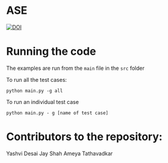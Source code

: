 # ASE

[![DOI](https://zenodo.org/badge/589969132.svg)](https://zenodo.org/badge/latestdoi/589969132)

# Running the code

The examples are run from the `main` file in the `src` folder

To run all the test cases: 

```
python main.py -g all
```

To run an individual test case

```
python main.py - g [name of test case]
```



# Contributors to the repository:

Yashvi Desai
Jay Shah
Ameya Tathavadkar 
